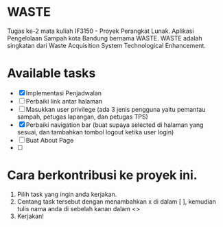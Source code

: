 # WASTE
Tugas ke-2 mata kuliah IF3150 - Proyek Perangkat Lunak.
Aplikasi Pengelolaan Sampah kota Bandung bernama WASTE.
WASTE adalah singkatan dari Waste Acquisition System Technological Enhancement.

# Available tasks
-[x] Implementasi Penjadwalan <Eric>
-[ ] Perbaiki link antar halaman
-[ ] Masukkan user privilege (ada 3 jenis pengguna yaitu pemantau sampah, petugas lapangan, dan petugas TPS)
-[x] Perbaiki navigation bar (buat supaya selected di halaman yang sesuai, dan tambahkan tombol logout ketika user login) <Feli>
-[ ] Buat About Page
-[ ] 

# Cara berkontribusi ke proyek ini.
1. Pilih task yang ingin anda kerjakan.
2. Centang task tersebut dengan menambahkan x di dalam [ ], kemudian tulis nama anda di sebelah kanan dalam <>
3. Kerjakan!